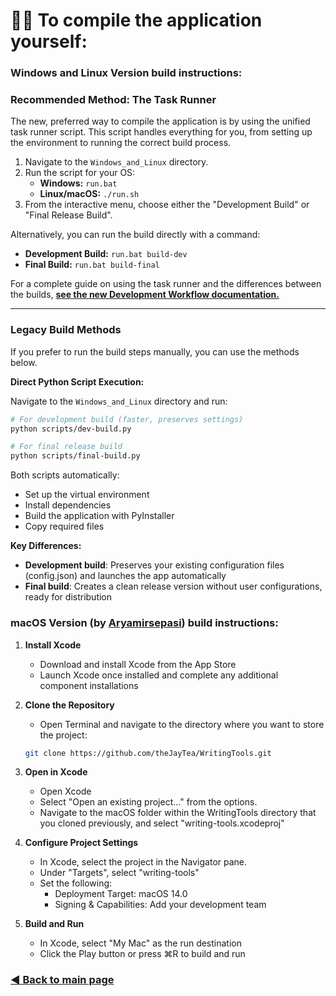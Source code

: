 # 👨‍💻 To compile the application yourself:

### Windows and Linux Version build instructions:

### **Recommended Method: The Task Runner**

The new, preferred way to compile the application is by using the unified task runner script. This script handles everything for you, from setting up the environment to running the correct build process.

1.  Navigate to the `Windows_and_Linux` directory.
2.  Run the script for your OS:
    - **Windows:** `run.bat`
    - **Linux/macOS:** `./run.sh`
3.  From the interactive menu, choose either the "Development Build" or "Final Release Build".

Alternatively, you can run the build directly with a command:

- **Development Build:** `run.bat build-dev`
- **Final Build:** `run.bat build-final`

For a complete guide on using the task runner and the differences between the builds, **[see the new Development Workflow documentation.](./Development%20Workflow.md)**

---

### **Legacy Build Methods**

If you prefer to run the build steps manually, you can use the methods below.

**Direct Python Script Execution:**

Navigate to the `Windows_and_Linux` directory and run:

```bash
# For development build (faster, preserves settings)
python scripts/dev-build.py

# For final release build
python scripts/final-build.py
```

Both scripts automatically:

- Set up the virtual environment
- Install dependencies
- Build the application with PyInstaller
- Copy required files

**Key Differences:**

- **Development build**: Preserves your existing configuration files (config.json) and launches the app automatically
- **Final build**: Creates a clean release version without user configurations, ready for distribution

### macOS Version (by [Aryamirsepasi](https://github.com/Aryamirsepasi)) build instructions:

1. **Install Xcode**

   - Download and install Xcode from the App Store
   - Launch Xcode once installed and complete any additional component installations

2. **Clone the Repository**

   - Open Terminal and navigate to the directory where you want to store the project:

   ```bash
   git clone https://github.com/theJayTea/WritingTools.git
   ```

3. **Open in Xcode**

   - Open Xcode
   - Select "Open an existing project..." from the options.
   - Navigate to the macOS folder within the WritingTools directory that you cloned previously, and select "writing-tools.xcodeproj"

4. **Configure Project Settings**

   - In Xcode, select the project in the Navigator pane.
   - Under "Targets", select "writing-tools"
   - Set the following:
     - Deployment Target: macOS 14.0
     - Signing & Capabilities: Add your development team

5. **Build and Run**
   - In Xcode, select "My Mac" as the run destination
   - Click the Play button or press ⌘R to build and run

### [**◀️ Back to main page**](https://github.com/theJayTea/WritingTools)
